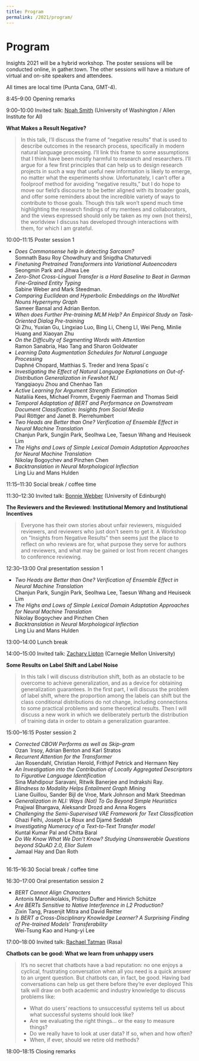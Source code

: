 ```yaml
---
title: Program
permalink: /2021/program/
---
```


# <span class="time">Program</span>

Insights 2021 will be a hybrid workshop. The poster sessions will be conducted online, in gather.town. The other sessions will have a mixture of virtual and on-site speakers and attendees.

All times are local time (Punta Cana, GMT-4).

<span class="time">8:45–9:00</span> Opening remarks

<span class="time">9:00–10:00</span> Invited talk: [Noah Smith](https://homes.cs.washington.edu/~nasmith/) (University of Washington / Allen Institute for AI) 

**What Makes a Result Negative?**
> In this talk, I’ll discuss the frame of “negative results” that is used to describe outcomes in the research process, specifically in modern natural language processing.  I’ll link this frame to some assumptions that I think have been mostly harmful to research and researchers.  I’ll argue for a few first principles that can help us to design research projects in such a way that useful new information is likely to emerge, no matter what the experiments show.  Unfortunately, I can’t offer a foolproof method for avoiding “negative results,” but I do hope to move our field’s discourse to be better aligned with its broader goals, and offer some reminders about the incredible variety of ways to contribute to those goals.  Though this talk won’t spend much time highlighting the research findings of my mentees and collaborators, and the views expressed should only be taken as my own (not theirs), the worldview I discuss has developed through interactions with them, for which I am grateful.
 
<span class="time">10:00–11:15</span> Poster session 1
- *Does Commonsense help in detecting Sarcasm?* <br/> Somnath Basu Roy Chowdhury and Snigdha Chaturvedi
- *Finetuning Pretrained Transformers into Variational Autoencoders* <br/> Seongmin Park and Jihwa Lee 
- *Zero-Shot Cross-Lingual Transfer is a Hard Baseline to Beat in German Fine-Grained Entity Typing* <br/> Sabine Weber and Mark Steedman.
- *Comparing Euclidean and Hyperbolic Embeddings on the WordNet Nouns Hypernymy Graph* <br/> Sameer Bansal and Adrian Benton.
- *When does Further Pre-training MLM Help? An Empirical Study on Task-Oriented Dialog Pre-training* <br/> Qi Zhu, Yuxian Gu, Lingxiao Luo, Bing Li, Cheng LI, Wei Peng, Minlie Huang and Xiaoyan Zhu
- *On the Difficulty of Segmenting Words with Attention* <br/> Ramon Sanabria, Hao Tang and Sharon Goldwater 
- *Learning Data Augmentation Schedules for Natural Language Processing* <br/> Daphné Chopard, Matthias S. Treder and Irena Spasi´c 
- *Investigating the Effect of Natural Language Explanations on Out-of-Distribution Generalization in Fewshot NLI* <br/> Yangqiaoyu Zhou and Chenhao Tan 
- *Active Learning for Argument Strength Estimation* <br/> Nataliia Kees, Michael Fromm, Evgeniy Faerman and Thomas Seidl
- *Temporal Adaptation of BERT and Performance on Downstream Document Classification: Insights from Social Media* <br/> Paul Röttger and Janet B. Pierrehumbert
- *Two Heads are Better than One? Verification of Ensemble Effect in Neural Machine Translation* <br/> Chanjun Park, Sungjin Park, Seolhwa Lee, Taesun Whang and Heuiseok Lim 
- *The Highs and Lows of Simple Lexical Domain Adaptation Approaches for Neural Machine Translation* <br/> Nikolay Bogoychev and Pinzhen Chen 
- *Backtranslation in Neural Morphological Inflection* <br/> Ling Liu and Mans Hulden 



<span class="time">11:15–11:30</span> Social break / coffee time

<span class="time">11:30–12:30</span> Invited talk: [Bonnie Webber](https://homepages.inf.ed.ac.uk/bonnie/) (University of Edinburgh)

**The Reviewers and the Reviewed: Institutional Memory and Institutional Incentives**
> Everyone has their own stories about unfair reviewers, misguided reviewers,  and reviewers who just don't seem to get it. A Workshop on "Insights from  Negative Results" then seems just the place to reflect on who reviews are for, what purpose they serve for authors and reviewers, and what may be gained or lost from recent changes to conference reviewing.

<span class="time">12:30–13:00</span> Oral presentation session 1
- *Two Heads are Better than One? Verification of Ensemble Effect in Neural Machine Translation* <br/> Chanjun Park, Sungjin Park, Seolhwa Lee, Taesun Whang and Heuiseok Lim 
- *The Highs and Lows of Simple Lexical Domain Adaptation Approaches for Neural Machine Translation* <br/> Nikolay Bogoychev and Pinzhen Chen 
- *Backtranslation in Neural Morphological Inflection* <br/> Ling Liu and Mans Hulden 


<span class="time">13:00–14:00</span> Lunch break

<span class="time">14:00–15:00</span> Invited talk: [Zachary Lipton](http://zacklipton.com/) (Carnegie Mellon University)<br/>

**Some Results on Label Shift and Label Noise**
> In this talk I will discuss distribution shift, both as an obstacle to be overcome to achieve generalization, and as a device for obtaining generalization guarantees. In the first part, I will discuss the problem of label shift, where the proportion among the labels can shift but the class conditional distributions do not change, including connections to some practical problems and some theoretical results. Then I will discuss a new work in which we deliberately perturb the distribution of training data in order to obtain a generalization guarantee.
 
<span class="time">15:00–16:15</span> Poster session 2
- *Corrected CBOW Performs as well as Skip-gram* <br/> Ozan ˙Irsoy, Adrian Benton and Karl Stratos
- *Recurrent Attention for the Transformer* <br/> Jan Rosendahl, Christian Herold, Frithjof Petrick and Hermann Ney
- *An Investigation into the Contribution of Locally Aggregated Descriptors to Figurative Language Identification* <br/> Sina Mahdipour Saravani, Ritwik Banerjee and Indrakshi Ray.
- *Blindness to Modality Helps Entailment Graph Mining* <br/> Liane Guillou, Sander Bijl de Vroe, Mark Johnson and Mark Steedman
- *Generalization in NLI: Ways (Not) To Go Beyond Simple Heuristics* <br/> Prajjwal Bhargava, Aleksandr Drozd and Anna Rogers
- *Challenging the Semi-Supervised VAE Framework for Text Classification* <br/> Ghazi Felhi, Joseph Le Roux and Djamé Seddah
- *Investigating Numeracy of a Text-to-Text Transfer model* <br/> Kuntal Kumar Pal and Chitta Baral
- *Do We Know What We Don't Know? Studying Unanswerable Questions beyond SQuAD 2.0, Elior Sulem* <br/> Jamaal Hay and Dan Roth
- 
<span class="time">16:15–16:30</span> Social break / coffee time

<span class="time">16:30–17:00</span> Oral presentation session 2
- *BERT Cannot Align Characters* <br/> Antonis Maronikolakis, Philipp Dufter and Hinrich Schütze
- *Are BERTs Sensitive to Native Interference in L2 Production?* <br/> Zixin Tang, Prasenjit Mitra and David Reitter
- *Is BERT a Cross-Disciplinary Knowledge Learner? A Surprising Finding of Pre-trained Models' Transferability*  <br/> Wei-Tsung Kao and Hung-yi Lee

<span class="time">17:00–18:00</span> Invited talk: [Rachael Tatman](http://www.rctatman.com/) (Rasa) <br/>

**Chatbots can be good: What we learn from unhappy users**
> It’s no secret that chatbots have a bad reputation: no one enjoys a cyclical, frustrating conversation when all you need is a quick answer to an urgent question. But chatbots can, in fact, be good. Having bad conversations can help us get there before they’re ever deployed
> This talk will draw on both academic and industry knowledge to discuss problems like:
>  - What do users’ reactions to unsuccessful systems tell us about what successful systems should look like?
>  - Are we evaluating the right things… or the easy to measure things?
>  - Do we really have to look at user data? If so, when and how often?
>  - When, if ever, should we retire old methods?
 
<span class="time">18:00–18:15</span> Closing remarks

